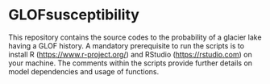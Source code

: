 # GLOFsusceptibility

This repository contains the source codes to the probability of a glacier lake having a GLOF history. A mandatory prerequisite to run the scripts is to install R (https://www.r-project.org/) and RStudio (https://rstudio.com) on your machine. The comments within the scripts provide further details on model dependencies and usage of functions.
